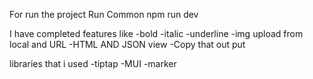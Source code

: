  For run the project Run Common 
 npm run dev

 I have completed features like 
 -bold 
 -italic 
 -underline
 -img upload from local and URL
 -HTML AND JSON view 
 -Copy that out put 

 libraries that i used 
 -tiptap
 -MUI
 -marker
